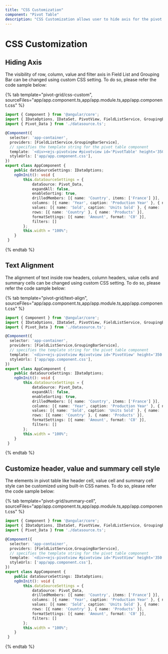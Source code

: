 ```yaml
---
title: "CSS Customization"
component: "Pivot Table"
description: "CSS Customization allows user to hide axis for the pivot by overriding the styles."
---
```


# CSS Customization

## Hiding Axis

The visibility of row, column, value and filter axis in Field List and Grouping Bar can be changed using custom CSS setting. To do so, please refer the code sample below:

{% tab template="pivot-grid/css-custom", sourceFiles="app/app.component.ts,app/app.module.ts,app/app.component.css" %}

```typescript
import { Component } from '@angular/core';
import { IDataOptions, IDataSet, PivotView, FieldListService, GroupingBarService } from '@syncfusion/ej2-angular-pivotview';
import { Pivot_Data } from './datasource.ts';

@Component({
  selector: 'app-container',
  providers: [FieldListService,GroupingBarService],
  // specifies the template string for the pivot table component
  template: `<div><ejs-pivotview #pivotview id='PivotTable' height='350' [dataSourceSettings]=dataSourceSettings [width]=width showGroupingBar='true' showFieldList='true'></ejs-pivotview></div>`,
  styleUrls: ['app/app.component.css'],
})
export class AppComponent {
    public dataSourceSettings: IDataOptions;
    ngOnInit(): void {
        this.dataSourceSettings = {
            dataSource: Pivot_Data,
            expandAll: false,
            enableSorting: true,
            drilledMembers: [{ name: 'Country', items: ['France'] }],
            columns: [{ name: 'Year', caption: 'Production Year' }, { name: 'Quarter' }],
            values: [{ name: 'Sold', caption: 'Units Sold' }, { name: 'Amount', caption: 'Sold Amount' }],
            rows: [{ name: 'Country' }, { name: 'Products' }],
            formatSettings: [{ name: 'Amount', format: 'C0' }],
            filters: []
        };
        this.width = "100%";
    }
 }
```

{% endtab %}

## Text Alignment

The alignment of text inside row headers, column headers, value cells and summary cells can be changed using custom CSS setting. To do so, please refer the code sample below:

{% tab template="pivot-grid/text-align", sourceFiles="app/app.component.ts,app/app.module.ts,app/app.component.css" %}

```typescript
import { Component } from '@angular/core';
import { IDataOptions, IDataSet, PivotView, FieldListService, GroupingBarService } from '@syncfusion/ej2-angular-pivotview';
import { Pivot_Data } from './datasource.ts';

@Component({
  selector: 'app-container',
  providers: [FieldListService,GroupingBarService],
  // specifies the template string for the pivot table component
  template: `<div><ejs-pivotview #pivotview id='PivotView' height='350' [dataSourceSettings]=dataSourceSettings [width]=width showGroupingBar='true' showFieldList='true'></ejs-pivotview></div>`,
  styleUrls: ['app/app.component.css'],
})
export class AppComponent {
    public dataSourceSettings: IDataOptions;
    ngOnInit(): void {
        this.dataSourceSettings = {
            dataSource: Pivot_Data,
            expandAll: false,
            enableSorting: true,
            drilledMembers: [{ name: 'Country', items: ['France'] }],
            columns: [{ name: 'Year', caption: 'Production Year' }, { name: 'Quarter' }],
            values: [{ name: 'Sold', caption: 'Units Sold' }, { name: 'Amount', caption: 'Sold Amount' }],
            rows: [{ name: 'Country' }, { name: 'Products' }],
            formatSettings: [{ name: 'Amount', format: 'C0' }],
            filters: []
        };
        this.width = "100%";
    }
 }
```

{% endtab %}

## Customize header, value and summary cell style

The elements in pivot table like header cell, value cell and summary cell style can be customized using built-in CSS names. To do so, please refer the code sample below:

{% tab template="pivot-grid/summary-cell", sourceFiles="app/app.component.ts,app/app.module.ts,app/app.component.css" %}

```typescript
import { Component } from '@angular/core';
import { IDataOptions, IDataSet, PivotView, FieldListService, GroupingBarService } from '@syncfusion/ej2-angular-pivotview';
import { Pivot_Data } from './datasource.ts';

@Component({
  selector: 'app-container',
  providers: [FieldListService,GroupingBarService],
  // specifies the template string for the pivot table component
  template: `<div><ejs-pivotview #pivotview id='PivotView' height='350' [dataSourceSettings]=dataSourceSettings [width]=width showGroupingBar='true' showFieldList='true'></ejs-pivotview></div>`,
  styleUrls: ['app/app.component.css'],
})
export class AppComponent {
    public dataSourceSettings: IDataOptions;
    ngOnInit(): void {
        this.dataSourceSettings = {
            dataSource: Pivot_Data,
            drilledMembers: [{ name: 'Country', items: ['France'] }],
            columns: [{ name: 'Year', caption: 'Production Year' }, { name: 'Quarter' }],
            values: [{ name: 'Sold', caption: 'Units Sold' }, { name: 'Amount', caption: 'Sold Amount' }],
            rows: [{ name: 'Country' }, { name: 'Products' }],
            formatSettings: [{ name: 'Amount', format: 'C0' }],
            filters: []
        };
        this.width = "100%";
    }
 }
```

{% endtab %}